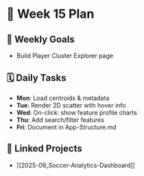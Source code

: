 # 📅 Week 15 Plan

## 🎯 Weekly Goals
- Build Player Cluster Explorer page

## 🗓️ Daily Tasks
- **Mon**: Load centroids & metadata
- **Tue**: Render 2D scatter with hover info
- **Wed**: On-click: show feature profile charts
- **Thu**: Add search/filter features
- **Fri**: Document in App-Structure.md

## 🔁 Linked Projects
- [[2025-09_Soccer-Analytics-Dashboard]]
